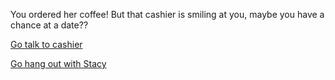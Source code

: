 You ordered her coffee! But that cashier is smiling at you, maybe you have a chance at a date??

[Go talk to cashier](../Cashier/meety.md)

[Go hang out with Stacy](nothing-happens.md)

